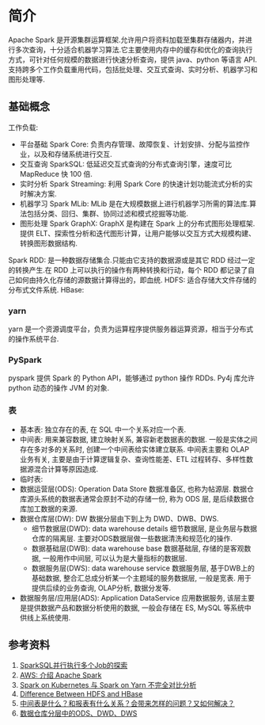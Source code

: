 # 简介
Apache Spark 是开源集群运算框架.允许用户将资料加载至集群存储器内，并进行多次查询，十分适合机器学习算法.它主要使用内存中的缓存和优化的查询执行方式，可针对任何规模的数据进行快速分析查询，提供 java、python 等语言 API.支持跨多个工作负载重用代码，包括批处理、交互式查询、实时分析、机器学习和图形处理等.

## 基础概念
工作负载:
- 平台基础 Spark Core: 负责内存管理、故障恢复、计划安排、分配与监控作业，以及和存储系统进行交互.
- 交互查询 SparkSQL: 低延迟交互式查询的分布式查询引擎，速度可比 MapReduce 快 100 倍.
- 实时分析 Spark Streaming: 利用 Spark Core 的快速计划功能流式分析的实时解决方案.
- 机器学习 Spark MLib: MLib 是在大规模数据上进行机器学习所需的算法库.算法包括分类、回归、集群、协同过滤和模式挖掘等功能.
- 图形处理 Spark GraphX: GraphX 是构建在 Spark 上的分布式图形处理框架.提供 ELT、探索性分析和迭代图形计算，让用户能够以交互方式大规模构建、转换图形数据结构.

Spark RDD: 是一种数据存储集合.只能由它支持的数据源或是其它 RDD 经过一定的转换产生.在 RDD 上可以执行的操作有两种转换和行动，每个 RDD 都记录了自己如何由持久化存储的源数据计算得出的，即血统.
HDFS: 适合存储大文件存储的分布式文件系统. 
HBase: 
### yarn
yarn 是一个资源调度平台，负责为运算程序提供服务器运算资源，相当于分布式的操作系统平台.
### PySpark
pyspark 提供 Spark 的 Python API，能够通过 python 操作 RDDs. Py4j 库允许 python 动态的操作 JVM 的对象.


### 表
- 基本表: 独立存在的表, 在 SQL 中一个关系对应一个表.
- 中间表: 用来兼容数据, 建立映射关系, 兼容新老数据表的数据. 一般是实体之间存在多对多的关系时, 创建一个中间表给实体建立联系. 中间表主要和 OLAP 业务有关, 主要是由于计算逻辑复杂、查询性能差、ETL 过程转存、多样性数据源混合计算等原因造成.
- 临时表: 
- 数据运营层(ODS): Operation Data Store 数据准备区, 也称为帖源层. 数据仓库源头系统的数据表通常会原封不动的存储一份, 称为 ODS 层, 是后续数据仓库加工数据的来源. 
- 数据仓库层(DW): DW 数据分层由下到上为 DWD、DWB、DWS.
    + 细节数据层(DWD): data warehouse details 细节数据层, 是业务层与数据仓库的隔离层. 主要对ODS数据层做一些数据清洗和规范化的操作.
    + 数据基础层(DWB): data warehouse base 数据基础层, 存储的是客观数据, 一般用作中间层, 可以认为是大量指标的数据层.
    + 数据服务层(DWS): data warehouse service 数据服务层, 基于DWB上的基础数据, 整合汇总成分析某一个主题域的服务数据层, 一般是宽表. 用于提供后续的业务查询, OLAP分析, 数据分发等.
- 数据服务层/应用层(ADS): Application DataService 应用数据服务, 该层主要是提供数据产品和数据分析使用的数据, 一般会存储在 ES, MySQL 等系统中供线上系统使用.

## 参考资料
1. [SparkSQL并行执行多个Job的探索](https://cloud.tencent.com/developer/article/1901879)
2. [AWS: 介绍 Apache Spark](https://aws.amazon.com/cn/big-data/what-is-spark/)
3. [Spark on Kubernetes 与 Spark on Yarn 不完全对比分析](https://www.infoq.cn/article/7cmvdianctkck4birhvi)
4. [Difference Between HDFS and HBase](https://www.educba.com/hdfs-vs-hbase/)
5. [中间表是什么？和报表有什么关系？会带来怎样的问题？又如何解决？](https://zhuanlan.zhihu.com/p/148782827)
6. [数据仓库分层中的ODS、DWD、DWS](https://www.cnblogs.com/amyzhu/p/13513425.html)